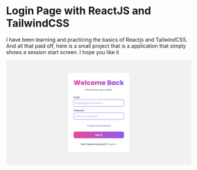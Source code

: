# Login Page with ReactJS and TailwindCSS

I have been learning and practicing the basics of Reactjs and TailwindCSS. And all that paid off, here is a small project that is a application that simply shows a session start screen. I hope you like it

![Screenshot](.screenshot.png)
